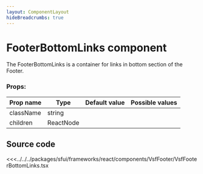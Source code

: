 ```yaml
---
layout: ComponentLayout
hideBreadcrumbs: true
---
```

<!-- react -->
# FooterBottomLinks component

The FooterBottomLinks is a container for links in bottom section of the Footer. 

###  Props:
| Prop name   | Type      | Default value | Possible values                        |
| ----------- |-----------| ------------- | -------------------------------------- |
| className | string    |             |                                        |                                        |
| children | ReactNode |             |                                        |                                        |

## Source code

<<<../../../packages/sfui/frameworks/react/components/VsfFooter/VsfFooterBottomLinks.tsx
<!-- end react -->
